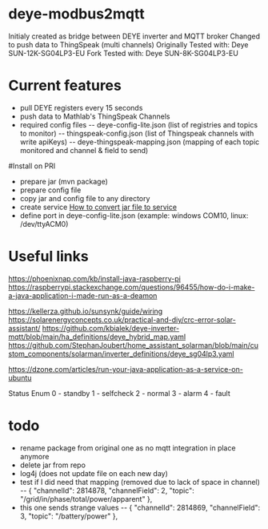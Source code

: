 # deye-modbus2mqtt
Initialy created as bridge between DEYE inverter and MQTT broker
Changed to push data to ThingSpeak (multi channels)
Originally Tested with: Deye SUN-12K-SG04LP3-EU
Fork Tested with: Deye SUN-8K-SG04LP3-EU

# Current features
- pull DEYE registers every 15 seconds
- push data to Mathlab's ThingSpeak Channels
- required config files
-- deye-config-lite.json (list of registries and topics to monitor)
-- thingspeak-config.json (list of Thingspeak channels with write apiKeys)
-- deye-thingspeak-mapping.json (mapping of each topic monitored and channel & field to send)

#Install on PRI
- prepare jar (mvn  package)
- prepare config file
- copy jar and  config file to any directory
- create service [How to convert jar file to service](https://dzone.com/articles/run-your-java-application-as-a-service-on-ubuntu)
- define port in deye-config-lite.json (example: windows COM10, linux: /dev/ttyACM0)

# Useful links
https://phoenixnap.com/kb/install-java-raspberry-pi
https://raspberrypi.stackexchange.com/questions/96455/how-do-i-make-a-java-application-i-made-run-as-a-deamon

https://kellerza.github.io/sunsynk/guide/wiring
https://solarenergyconcepts.co.uk/practical-and-diy/crc-error-solar-assistant/
https://github.com/kbialek/deye-inverter-mqtt/blob/main/ha_definitions/deye_hybrid_map.yaml
https://github.com/StephanJoubert/home_assistant_solarman/blob/main/custom_components/solarman/inverter_definitions/deye_sg04lp3.yaml

https://dzone.com/articles/run-your-java-application-as-a-service-on-ubuntu

Status Enum 
0 - standby
1 - selfcheck
2 - normal
3 - alarm
4 - fault

# todo
- rename package from original one as no mqtt integration in place anymore
- delete jar from repo
- log4j (does not update file on each new day)
- test if I did need that mapping (removed due to lack of space in channel)
-- { "channelId": 2814878, "channelField": 2, "topic": "/grid/in/phase/total/power/apparent" },
- this one sends strange values
-- { "channelId": 2814869, "channelField": 3, "topic": "/battery/power" },